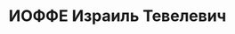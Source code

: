 ---
title: ИОФФЕ Израиль Тевелевич
description: "Род. в 1907, Могилевская губ., дер. Романово. Проживал: г. Ханты-Мансийск.\
  \ Ссыльный. Конструктор самаровского консервного комбината \n  Арестован 30.08.1936.\
  \ Приговор: выездная сессия ВК ВС СССР, 05.05.1937 – ВМН. Расстрелян 05.05.1937,\
  \ Тюмень. \n  Реабилитирован январь 1963"
---